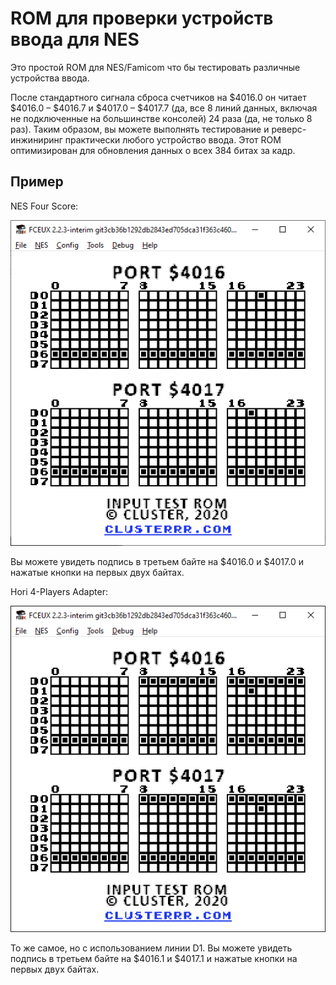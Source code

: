 # ROM для проверки устройств ввода для NES
Это простой ROM для NES/Famicom что бы тестировать различные устройства ввода.

После стандартного сигнала сброса счетчиков на $4016.0 он читает $4016.0 – $4016.7 и $4017.0 – $4017.7 (да, все 8 линий данных, включая не подключенные на большинстве консолей) 24 раза (да, не только 8 раз). Таким образом, вы можете выполнять тестирование и реверс-инжиниринг практически любого устройство ввода. Этот ROM оптимизирован для обновления данных о всех 384 битах за кадр.

## Пример
NES Four Score:

![NES Four Score](screenshots/four_score.png)

Вы можете увидеть подпись в третьем байте на $4016.0 и $4017.0 и нажатые кнопки на первых двух байтах.


Hori 4-Players Adapter:

![Hori 4-Players Adapter](screenshots/hori4.png)

То же самое, но с использованием линии D1. Вы можете увидеть подпись в третьем байте на $4016.1 и $4017.1 и нажатые кнопки на первых двух байтах.

